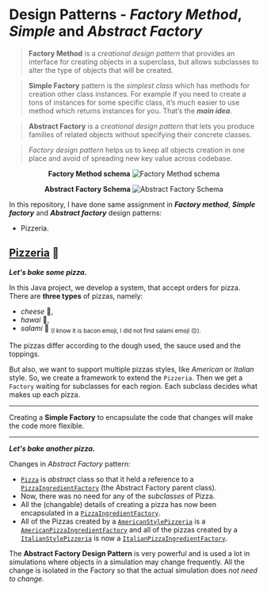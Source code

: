 # Design Patterns - *Factory Method*, *Simple* and *Abstract Factory*
> **Factory Method** is a *creational design pattern* that provides an interface for creating objects in a superclass, but allows subclasses to alter the type of objects that will be created.

> **Simple Factory** pattern is the *simplest class* which has methods for creation other class instances. For example if you need to create a tons of instances for some specific class, it’s much easier to use method which returns instances for you. That’s the ***main idea***.

> **Abstract Factory** is a *creational design pattern* that lets you produce families of related objects without specifying their concrete classes.

> *Factory design pattern* helps us to keep all objects creation in one place and avoid of spreading new key value across codebase.

<p align="center">
  <strong>Factory Method schema</strong>
  <img alt="Factory Method schema" src="https://i.postimg.cc/8PYTY2fK/factorymethod.png">
</p>

<p align="center">
  <strong>Abstract Factory Schema</strong>
  <img alt="Abstract Factory Schema" src="https://i.postimg.cc/NjP1Px68/Screenshot-21.png">
</p>

In this repository, I have done same assignment in ***Factory method***, ***Simple factory*** and ***Abstract factory*** design patterns:
-   Pizzeria.
## [Pizzeria](https://github.com/pajka-js/DP_Factory/tree/master/src) 🍕
***Let's bake some pizza.***

In this Java project, we develop a system, that accept orders for pizza. There are **three types** of pizzas, namely: 
- *cheese* 🧀,
- *hawai* 🍍,
- *salami* 🥓 <sub>(I know it is bacon emoji, I did not find salami emoji :pensive:).</sub> 

The pizzas differ  according to the dough used, the sauce used and the toppings.

But also, we want to support multiple pizzas styles, like *American* or *Italian* style. So, we create a framework to extend the ```Pizzeria```. Then we get a ```Factory``` waiting for subclasses for each region. Each subclass decides what makes up each pizza.

---

Creating a **Simple Factory** to encapsulate the code that changes will make the code more flexible.

---

***Let's bake another pizza.***

Changes in *Abstract Factory* pattern:
- [```Pizza```](https://github.com/pajka-js/DP_Factory/blob/master/src/dp_abstractfactory/Pizza.java) is *abstract* class so that it held a reference to a [```PizzaIngredientFactory```](https://github.com/pajka-js/DP_Factory/blob/master/src/dp_abstractfactory/PizzaIngredientFactory.java) (the Abstract Factory parent class).
- Now, there was no need for any of the *subclasses* of Pizza.
- All the (changable) details of creating a pizza has now been encapsulated in a [```PizzaIngredientFactory```](https://github.com/pajka-js/DP_Factory/blob/master/src/dp_abstractfactory/PizzaIngredientFactory.java).
- All of the Pizzas created by a [```AmericanStylePizzeria```](https://github.com/pajka-js/DP_Factory/blob/master/src/dp_factorymethod/AmericanStylePizzeria.java) is a [```AmericanPizzaIngredientFactory```](https://github.com/pajka-js/DP_Factory/blob/master/src/dp_abstractfactory/AmericanPizzaIngredientFactory.java) and all of the pizzas created by a [```ItalianStylePizzeria```]() is now a [```ItalianPizzaIngredientFactory```](https://github.com/pajka-js/DP_Factory/blob/master/src/dp_abstractfactory/ItalianPizzaIngredientFactory.java).

The **Abstract Factory Design Pattern** is very powerful and is used a lot in simulations where objects in a simulation may change frequently. All the change is isolated in the Factory so that the actual simulation does *not need to change*.

